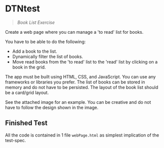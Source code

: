 # DTNtest
>*Book List Exercise*


Create a web page where you can manage a 'to read' list for books.

You have to be able to do the following:
- Add a book to the list.
- Dynamically filter the list of books.
- Move read books from the 'to read' list to the 'read' list by clicking on a
  book in the grid.

The app must be built using HTML, CSS, and JavaScript.
You can use any frameworks or libraries you prefer.
The list of books can be stored in memory and do not have to be persisted.
The layout of the book list should be a card/grid layout.

See the attached image for an example. You can be creative and do not have to
follow the design shown in the image.


## Finished Test
All the code is contained in 1 file `webPage.html` as simplest implication of the test-spec.
